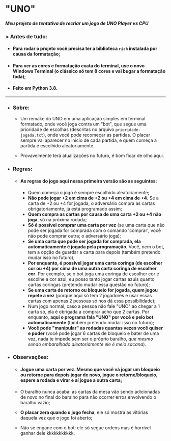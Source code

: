 # "UNO"

#### _Meu projeto de tentativa de recriar um jogo de UNO Player vs CPU_



### > Antes de tudo:

- #### Para rodar o projeto você precisa ter a biblioteca `rich` instalada por causa da formatação;

- #### Para ver as cores e formatação exata do terminal, use o novo Windows Terminal (o clássico só tem 8 cores e vai bugar a formatação toda);

- #### Feito em Python 3.8.

  

------



- ### Sobre:

  - Um remake do UNO em uma aplicação simples em terminal formatado, onde você joga contra um "bot", que segue uma prioridade de escolhas (descritas no arquivo `prioridade-jogada.txt`), onde você pode recomeçar as partidas. O placar sempre vai aparecer no início de cada partida, e quem começa a partida é escolhido aleatoriamente.

  - Provavelmente terá atualizações no futuro, é bom ficar de olho aqui.

    

- ### Regras:

  - #### As regras do jogo aqui nessa primeira versão são as seguintes:

    - Quem começa o jogo é sempre escolhido aleatoriamente;
    - **Não pode jogar +2 em cima de +2 ou +4 em cima de +4**. Se a carta de +2 ou +4 for jogada, o adversário compra as cartas obrigatoriamente, já está programado assim;
    - **Quem compra as cartas por causa de uma carta +2 ou +4 não joga**, só na próxima rodada;
    - **Só é possível comprar uma carta por vez** (se uma carta que não pode ser jogada for comprada com o comando 'comprar', você não pode comprar outra; o adversário joga);
    - **Se uma carta que pode ser jogada for comprada, ela automaticamente é jogada pela programação**. Você, nem o bot, tem a opção de guardar a carta para depois (também pretendo mudar isso no futuro);
    - **Por enquanto, é possível jogar uma carta coringa (de escolher cor ou +4) por cima de uma outra carta coringa de escolher cor**. Por exemplo, se o bot joga uma coringa de escolher cor e escolhe a cor azul, eu posso tanto jogar cartas azuis quanto cartas coringas (pretendo mudar essa questão no futuro);
    - **Se uma carta de retorno ou bloqueio for jogada, quem jogou repete a vez** (porque aqui só tem 2 jogadores e usar essas cartas com apenas 2 pessoas só nos dá essa possibilidade);
    - Num jogo normal, caso a pessoa não fale "UNO" ao chegar a 1 carta só, ela é obrigada a comprar acho que 2 cartas. Por enquanto, **aqui o programa fala "UNO" por você e pelo bot automaticamente** (também pretendo mudar isso no futuro);
    - **Você pode "manipular" as rodadas quantas vezes você quiser e puder** (você pode jogar 6 cartas de bloqueio e bater de uma vez, nada te impede sem ser o próprio baralho, *que mesmo sendo embaralhado aleatoriamente ele é meio sacana*).



- ### Observações:

  - #### **Jogue uma carta por vez**. Mesmo que você vá jogar um bloqueio ou retorne para depois jogar de novo, jogue o retorne/bloqueio, espere a rodada e virar e aí jogue a outra carta;

  - O baralho nunca acaba: as cartas da mesa vão sendo adicionadas de novo no final do baralho para não ocorrer erros envolvendo o baralho vazio;

  - **O placar zera quando o jogo fecha**, ele só mostra as vitórias daquela vez que o jogo foi aberto;

  - Não se engane com o bot: ele só segue ordens mas é horrível ganhar dele kkkkkkkkkkk.